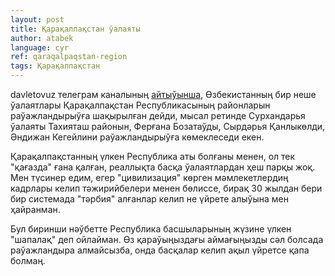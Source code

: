 ```yaml
---
layout: post
title: Қарақалпақстан ўалаяты
author: atabek
language: cyr
ref: qaraqalpaqstan-region
tags: Қарақалпақстан
---
```


davletovuz телеграм каналының [айтыўынша](https://t.me/davletovuz/14080), Өзбекистанның бир неше ўалаятлары Қарақалпақстан Республикасының районларын раўажландырыўға шақырылған дейди, мысал ретинде Сурхандарья ўалаяты Тахияташ районын, Ферғана Бозатаўды, Сырдәрья Қанлыкөлди, Әндижан Кегейлини раўажландырыўға көмеклеседи екен.

Қарақалпақстанның үлкен Республика аты болғаны менен, ол тек "қағазда" ғана қалған, реаллықта басқа ўалаятлардан ҳеш парқы жоқ. Мен түсинер едим, егер "цивилизация" көрген мәмлекетлердиң кадрлары келип тәжирийбелери менен бөлиссе, бирақ 30 жылдан бери бир системада "тәрбия" алғанлар келип не үйрете алыўына мен ҳайранман.

Бул биринши нәўбетте Республика басшыларының жүзине үлкен "шапалақ" деп ойлайман. Өз қараўыңыздағы аймағыңызды сәл болсада раўажландыра алмайсызба, онда басқалар келип ақыл үйретсе қапа болмаң.
